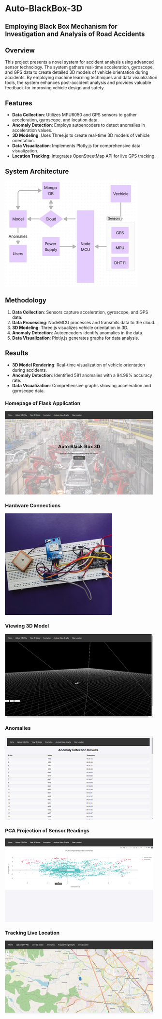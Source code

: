 # Auto-BlackBox-3D

## Employing Black Box Mechanism for Investigation and Analysis of Road Accidents

## Overview
This project presents a novel system for accident analysis using advanced sensor technology. The system gathers real-time acceleration, gyroscope, and GPS data to create detailed 3D models of vehicle orientation during accidents. By employing machine learning techniques and data visualization tools, the system enhances post-accident analysis and provides valuable feedback for improving vehicle design and safety.

## Features
- **Data Collection**: Utilizes MPU6050 and GPS sensors to gather acceleration, gyroscope, and location data.
- **Anomaly Detection**: Employs autoencoders to detect anomalies in acceleration values.
- **3D Modeling**: Uses Three.js to create real-time 3D models of vehicle orientation.
- **Data Visualization**: Implements Plotly.js for comprehensive data visualization.
- **Location Tracking**: Integrates OpenStreetMap API for live GPS tracking.

## System Architecture
![System Architecture](images/system-architecture.png)

## Methodology
1. **Data Collection**: Sensors capture acceleration, gyroscope, and GPS data.
2. **Data Processing**: NodeMCU processes and transmits data to the cloud.
3. **3D Modeling**: Three.js visualizes vehicle orientation in 3D.
4. **Anomaly Detection**: Autoencoders identify anomalies in the data.
5. **Data Visualization**: Plotly.js generates graphs for data analysis.

## Results
- **3D Model Rendering**: Real-time visualization of vehicle orientation during accidents.
- **Anomaly Detection**: Identified 581 anomalies with a 94.99% accuracy rate.
- **Data Visualization**: Comprehensive graphs showing acceleration and gyroscope data.

### Homepage of Flask Application
![Homepage of Flask Application](images/homepage.png)

### Hardware Connections
![Hardware Connections](images/hardware.png)

### Viewing 3D Model
![Viewing 3D Model](images/view-3D-Model.png)

### Anomalies
![Anomalies](images/anomalies.png)

### PCA Projection of Sensor Readings
![PCA Projection of Sensor Readings](images/pca.png)

### Tracking Live Location
![Tracking Live Location](images/tracking.png)
